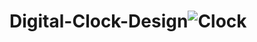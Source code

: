 # Digital-Clock-Design![Clock](https://user-images.githubusercontent.com/92684692/202023835-a89fdefb-168c-4979-acbd-5e1093de577a.PNG)
